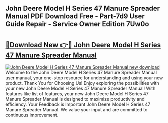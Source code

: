 ## John Deere Model H Series 47 Manure Spreader Manual PDF Download Free - Part-7d9 User Guide Repair - Service Owner Edition 7Uw0o

# <h2><a href="http://bc90324.oget.top/?id=John+Deere+Model+H+Series+47+Manure+Spreader+Manual">🔗Download New 👉🔴 John Deere Model H Series 47 Manure Spreader Manual</a></h2>

[![John Deere Model H Series 47 Manure Spreader Manual new download](https://i.imgur.com/5g1atiW.png)](http://bc90324.oget.top/?id=John+Deere+Model+H+Series+47+Manure+Spreader+Manual)
Welcome to the John Deere Model H Series 47 Manure Spreader Manual user manual, your one-stop resource for understanding and using your new product. Thank You for Choosing Us! Enjoy exploring the possibilities with your new John Deere Model H Series 47 Manure Spreader Manual! With features like list of features, your new John Deere Model H Series 47 Manure Spreader Manual is designed to maximize productivity and efficiency. Your Feedback is Important John Deere Model H Series 47 Manure Spreader Manual. We value your input and are committed to continuous improvement.
